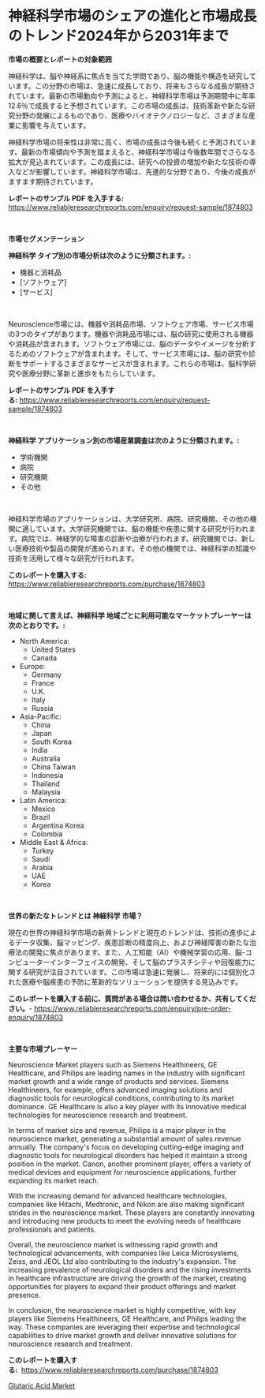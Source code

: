 <p><h1>神経科学市場のシェアの進化と市場成長のトレンド2024年から2031年まで</h1></p><p><strong>市場の概要とレポートの対象範囲</strong></p>
<p><p>神経科学は、脳や神経系に焦点を当てた学問であり、脳の機能や構造を研究しています。この分野の市場は、急速に成長しており、将来もさらなる成長が期待されています。最新の市場動向や予測によると、神経科学市場は予測期間中に年率12.6％で成長すると予想されています。この市場の成長は、技術革新や新たな研究分野の発展によるものであり、医療やバイオテクノロジーなど、さまざまな産業に影響を与えています。</p><p>神経科学市場の将来性は非常に高く、市場の成長は今後も続くと予測されています。最新の市場傾向や予測を踏まえると、神経科学市場は今後数年間でさらなる拡大が見込まれています。この成長には、研究への投資の増加や新たな技術の導入などが影響しています。神経科学市場は、先進的な分野であり、今後の成長がますます期待されています。</p></p>
<p><strong>レポートのサンプル PDF を入手する:</strong> <a href="https://www.reliableresearchreports.com/enquiry/request-sample/1874803">https://www.reliableresearchreports.com/enquiry/request-sample/1874803</a></p>
<p>&nbsp;</p>
<p><strong>市場セグメンテーション</strong></p>
<p><strong>神経科学 タイプ別の市場分析は次のように分類されます。:</strong></p>
<p><ul><li>機器と消耗品</li><li>[ソフトウェア]</li><li>[サービス]</li></ul></p>
<p>&nbsp;</p>
<p><p>Neuroscience市場には、機器や消耗品市場、ソフトウェア市場、サービス市場の3つのタイプがあります。機器や消耗品市場には、脳の研究に使用される機器や消耗品が含まれます。ソフトウェア市場には、脳のデータやイメージを分析するためのソフトウェアが含まれます。そして、サービス市場には、脳の研究や診断をサポートするさまざまなサービスが含まれます。これらの市場は、脳科学研究や医療分野に革新と進歩をもたらしています。</p></p>
<p><strong>レポートのサンプル PDF を入手する:</strong>&nbsp;<a href="https://www.reliableresearchreports.com/enquiry/request-sample/1874803">https://www.reliableresearchreports.com/enquiry/request-sample/1874803</a></p>
<p>&nbsp;</p>
<p><strong> 神経科学 アプリケーション別の市場産業調査は次のように分類されます。:</strong></p>
<p><ul><li>学術機関</li><li>病院</li><li>研究機関</li><li>その他</li></ul></p>
<p>&nbsp;</p>
<p><p>神経科学市場のアプリケーションは、大学研究所、病院、研究機関、その他の機関に適しています。大学研究機関では、脳の機能や疾患に関する研究が行われます。病院では、神経学的な障害の診断や治療が行われます。研究機関では、新しい医療技術や製品の開発が進められます。その他の機関では、神経科学の知識や技術を活用して様々な研究が行われます。</p></p>
<p><strong>このレポートを購入する:</strong>&nbsp; <a href="https://www.reliableresearchreports.com/purchase/1874803">https://www.reliableresearchreports.com/purchase/1874803</a></p>
<p>&nbsp;</p>
<p><strong>地域に関して言えば、神経科学 地域ごとに利用可能なマーケットプレーヤーは次のとおりです。:</strong></p>
<p><ul>
    <li>
        North America:
        <ul>
            <li>United States</li>
            <li>Canada</li>
        </ul>
    </li>
    <li>
        Europe:
        <ul>
            <li>Germany</li>
            <li>France</li>
            <li>U.K.</li>
            <li>Italy</li>
            <li>Russia</li>
        </ul>
    </li>
    <li>
        Asia-Pacific:
        <ul>
            <li>China</li>
            <li>Japan</li>
            <li>South Korea</li>
            <li>India</li>
            <li>Australia</li>
            <li>China Taiwan</li>
            <li>Indonesia</li>
            <li>Thailand</li>
            <li>Malaysia</li>
        </ul>
    </li>
    <li>
        Latin America:
        <ul>
            <li>Mexico</li>
            <li>Brazil</li>
            <li>Argentina Korea</li>
            <li>Colombia</li>
        </ul>
    </li>
    <li>
        Middle East & Africa:
        <ul>
            <li>Turkey</li>
            <li>Saudi</li>
            <li>Arabia</li>
            <li>UAE</li>
            <li>Korea</li>
        </ul>
    </li>
    </ul></p>
<p>&nbsp;</p>
<p><strong>世界の新たなトレンドとは 神経科学 市場？</strong></p>
<p><p>現在の世界の神経科学市場の新興トレンドと現在のトレンドは、技術の進歩によるデータ収集、脳マッピング、疾患診断の精度向上、および神経障害の新たな治療法の開発に焦点があります。また、人工知能（AI）や機械学習の応用、脳-コンピューターインターフェイスの開発、そして脳のプラスチシティや回復能力に関する研究が注目されています。この市場は急速に発展し、将来的には個別化された医療や脳疾患の予防に革新的なソリューションを提供する見込みです。</p></p>
<p><strong>このレポートを購入する前に、質問がある場合は問い合わせるか、共有してください。</strong>- <a href="https://www.reliableresearchreports.com/enquiry/pre-order-enquiry/1874803">https://www.reliableresearchreports.com/enquiry/pre-order-enquiry/1874803</a></p>
<p>&nbsp;</p>
<p><strong>主要な市場プレーヤー</strong></p>
<p><p>Neuroscience Market players such as Siemens Healthineers, GE Healthcare, and Philips are leading names in the industry with significant market growth and a wide range of products and services. Siemens Healthineers, for example, offers advanced imaging solutions and diagnostic tools for neurological conditions, contributing to its market dominance. GE Healthcare is also a key player with its innovative medical technologies for neuroscience research and treatment.</p><p>In terms of market size and revenue, Philips is a major player in the neuroscience market, generating a substantial amount of sales revenue annually. The company's focus on developing cutting-edge imaging and diagnostic tools for neurological disorders has helped it maintain a strong position in the market. Canon, another prominent player, offers a variety of medical devices and equipment for neuroscience applications, further expanding its market reach.</p><p>With the increasing demand for advanced healthcare technologies, companies like Hitachi, Medtronic, and Nikon are also making significant strides in the neuroscience market. These players are constantly innovating and introducing new products to meet the evolving needs of healthcare professionals and patients.</p><p>Overall, the neuroscience market is witnessing rapid growth and technological advancements, with companies like Leica Microsystems, Zeiss, and JEOL Ltd also contributing to the industry's expansion. The increasing prevalence of neurological disorders and the rising investments in healthcare infrastructure are driving the growth of the market, creating opportunities for players to expand their product offerings and market presence.</p><p>In conclusion, the neuroscience market is highly competitive, with key players like Siemens Healthineers, GE Healthcare, and Philips leading the way. These companies are leveraging their expertise and technological capabilities to drive market growth and deliver innovative solutions for neuroscience research and treatment.</p></p>
<p><strong>このレポートを購入する:</strong>&nbsp;&nbsp;<a href="https://www.reliableresearchreports.com/purchase/1874803">https://www.reliableresearchreports.com/purchase/1874803</a></p>
<p><p><a href="https://pretty-mail-caf.notion.site/Glutaric-Acid-Market-Growth-Market-Trends-COVID-19-Impact-and-Forecasts-for-period-from-2024-20-cf740795d22948d08df5ea4735d0c917">Glutaric Acid Market</a></p></p>